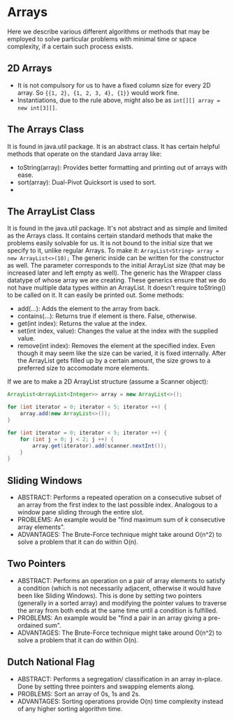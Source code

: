 # Arrays

Here we describe various different algorithms or methods that may be employed to solve particular problems with minimal time or space complexity, if a certain such process exists.


## 2D Arrays

- It is not compulsory for us to have a fixed column size for every 2D array. So `{{1, 2}, {1, 2, 3, 4}, {1}}` would work fine.
- Instantiations, due to the rule above, might also be as `int[][] array = new int[3][]`.


## The Arrays Class

It is found in java.util package. It is an abstract class. It has certain helpful methods that operate on the standard Java array like:
- toString(array): Provides better formatting and printing out of arrays with ease.
- sort(array): Dual-Pivot Quicksort is used to sort.
- 


## The ArrayList Class

It is found in the java.util package. It's not abstract and as simple and limited as the Arrays class. It contains certain standard methods that make the problems easily solvable for us. It is not bound to the initial size that we specify to it, unlike regular Arrays.
To make it: `ArrayList<String> array = new ArrayList<>(10);`
The generic inside can be written for the constructor as well. The parameter corresponds to the initial ArrayList size (that may be increased later and left empty as well). The generic has the Wrapper class datatype of whose array we are creating. These generics ensure that we do not have multiple data types within an ArrayList. It doesn't require toString() to be called on it. It can easily be printed out. Some methods:
- add(...): Adds the element to the array from back.
- contains(...): Returns true if element is there. False, otherwise.
- get(int index): Returns the value at the index.
- set(int index, value): Changes the value at the index with the supplied value.
- remove(int index): Removes the element at the specified index.
Even though it may seem like the size can be varied, it is fixed internally. After the ArrayList gets filled up by a certain amount, the size grows to a preferred size to accomodate more elements.

If we are to make a 2D ArrayList structure (assume a Scanner object):
```java
ArrayList<ArrayList<Integer>> array = new ArrayList<>();

for (int iterator = 0; iterator < 5; iterator ++) {
    array.add(new ArrayList<>());
}

for (int iterator = 0; iterator < 5; iterator ++) {
    for (int j = 0; j < 2; j ++) {
        array.get(iterator).add(scanner.nextInt());
    }
}
``` 


## Sliding Windows

- ABSTRACT: Performs a repeated operation on a consecutive subset of an array from the first index to the last possible index. Analogous to a window pane sliding through the entire slot.
- PROBLEMS: An example would be "find maximum sum of *k* consecutive array elements".
- ADVANTAGES: The Brute-Force technique might take around O(n^2) to solve a problem that it can do within O(n).


## Two Pointers

- ABSTRACT: Performs an operation on a pair of array elements to satisfy a condition (which is not necessarily adjacent, otherwise it would have been like Sliding Windows). This is done by setting two pointers (generally in a sorted array) and modifying the pointer values to traverse the array from both ends at the same time until a condition is fulfilled.
- PROBLEMS: An example would be "find a pair in an array giving a pre-ordained sum".
- ADVANTAGES: The Brute-Force technique might take around O(n^2) to solve a problem that it can do within O(n).


## Dutch National Flag

- ABSTRACT: Performs a segregation/ classification in an array in-place. Done by setting three pointers and swapping elements along.
- PROBLEMS: Sort an array of 0s, 1s and 2s.
- ADVANTAGES: Sorting operations provide O(n) time complexity instead of any higher sorting algorithm time.